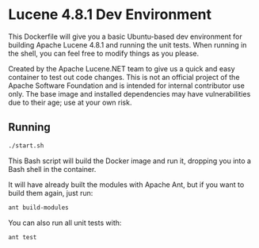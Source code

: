 # Lucene 4.8.1 Dev Environment

This Dockerfile will give you a basic Ubuntu-based dev environment for building Apache Lucene 4.8.1
and running the unit tests. When running in the shell, you can feel free to modify things as you please.

Created by the Apache Lucene.NET team to give us a quick and easy container to test out code changes.
This is not an official project of the Apache Software Foundation and is intended for internal contributor use only.
The base image and installed dependencies may have vulnerabilities due to their age; use at your own risk.

## Running

```bash
./start.sh
```

This Bash script will build the Docker image and run it, dropping you into a Bash shell in the container.

It will have already built the modules with Apache Ant, but if you want to build them again, just run:

```bash
ant build-modules
```

You can also run all unit tests with:

```bash
ant test
```
